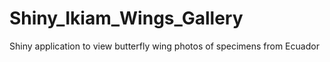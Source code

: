 # Shiny_Ikiam_Wings_Gallery
Shiny application to view butterfly wing photos of specimens from Ecuador
